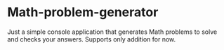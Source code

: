 # Math-problem-generator
Just a simple console application that generates Math problems to solve and checks your answers. Supports only addition for now. 
